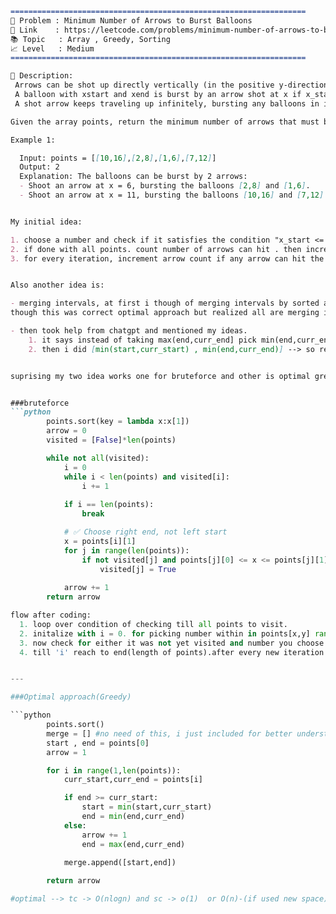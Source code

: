 
````markdown
==================================================================
🧩 Problem : Minimum Number of Arrows to Burst Balloons
🔗 Link    : https://leetcode.com/problems/minimum-number-of-arrows-to-burst-balloons/
📚 Topic   : Array , Greedy, Sorting
📈 Level   : Medium
==================================================================

📄 Description:
 Arrows can be shot up directly vertically (in the positive y-direction) from different points along the x-axis.
 A balloon with xstart and xend is burst by an arrow shot at x if x_start <= x <= x_end. There is no limit to the number of arrows that can be shot.
 A shot arrow keeps traveling up infinitely, bursting any balloons in its path.

Given the array points, return the minimum number of arrows that must be shot to burst all balloons.

Example 1:

  Input: points = [[10,16],[2,8],[1,6],[7,12]]
  Output: 2
  Explanation: The balloons can be burst by 2 arrows:
  - Shoot an arrow at x = 6, bursting the balloons [2,8] and [1,6].
  - Shoot an arrow at x = 11, bursting the balloons [10,16] and [7,12].


My initial idea: 

1. choose a number and check if it satisfies the condition "x_start <= x <= x_end" for each point.
2. if done with all points. count number of arrows can hit . then increment number and again check.
3. for every iteration, increment arrow count if any arrow can hit the ballon.


Also another idea is:

- merging intervals, at first i though of merging intervals by sorted and where previous end <= curr_start. and take [min(start,curr_start) , max(end,curr_end)]
though this was correct optimal approach but realized all are merging into one single interval. so this dont work.

- then took help from chatgpt and mentioned my ideas.
    1. it says instead of taking max(end,curr_end] pick min(end,curr_end) to tighten intervals.
    2. then i did [min(start,curr_start) , min(end,curr_end)] --> so reached intervals that dont merge and tighten overlapping.


suprising my two idea works one for bruteforce and other is optimal greedy.


###bruteforce 
```python
        points.sort(key = lambda x:x[1])
        arrow = 0
        visited = [False]*len(points)

        while not all(visited):
            i = 0
            while i < len(points) and visited[i]:
                i += 1
            
            if i == len(points):
                break

            # ✅ Choose right end, not left start
            x = points[i][1]
            for j in range(len(points)):
                if not visited[j] and points[j][0] <= x <= points[j][1]:
                    visited[j] = True
                    
            arrow += 1
        return arrow

flow after coding:
  1. loop over condition of checking till all points to visit.
  2. initalize with i = 0. for picking number within in points[x,y] range.
  3. now check for either it was not yet visited and number you choose is within range. mark it as visited.
  4. till 'i' reach to end(length of points).after every new iteration increment arrow count.


---

###Optimal approach(Greedy)

```python
        points.sort()
        merge = [] #no need of this, i just included for better understandind in future
        start , end = points[0]
        arrow = 1

        for i in range(1,len(points)):
            curr_start,curr_end = points[i]

            if end >= curr_start:
                start = min(start,curr_start)
                end = min(end,curr_end)
            else:
                arrow += 1
                end = max(end,curr_end)
            
            merge.append([start,end])

        return arrow

#optimal --> tc -> O(nlogn) and sc -> o(1)  or O(n)-(if used new space)
